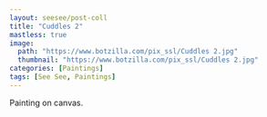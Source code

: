 ```yaml
---
layout: seesee/post-coll
title: "Cuddles 2"
mastless: true
image:
  path: "https://www.botzilla.com/pix_ssl/Cuddles 2.jpg"
  thumbnail: "https://www.botzilla.com/pix_ssl/Cuddles 2.jpg"
categories: [Paintings]
tags: [See See, Paintings]
---
```


Painting on canvas.



